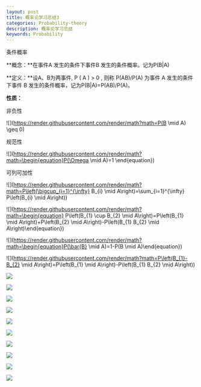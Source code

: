 ```yaml
---
layout: post
title: 概率论学习总结3
categories: Probability-theory
description: 概率论学习总结
keywords: Probability
---
```


条件概率

**概念：**在事件A 发生的条件下事件B 发生的条件概率。记为P(B|A)

**定义：**设A、B为两事件, P ( A ) > 0 , 则称 P(AB)/P(A) 为事件 A 发生的条件下事件 B 发生的条件概率，记为P(B|A)=P(AB)/P(A)。

**性质：**

非负性

![](https://render.githubusercontent.com/render/math?math=P(B \mid A) \geq 0)

规范性

![](https://render.githubusercontent.com/render/math?math=\begin{equation}P(\Omega \mid A)=1 \end{equation})

可列可加性

![](https://render.githubusercontent.com/render/math?math=P\left(\bigcup_{i=1}^{\infty} B_{i} \mid A\right)=\sum_{i=1}^{\infty} P\left(B_{i} \mid A\right))

![](https://render.githubusercontent.com/render/math?math=\begin{equation} P\left(B_{1} \cup B_{2} \mid A\right)=P\left(B_{1} \mid A\right)+P\left(B_{2} \mid A\right)-P\left(B_{1} B_{2} \mid A\right)\end{equation})

![](https://render.githubusercontent.com/render/math?math=\begin{equation}P(\bar{B} \mid A)=1-P(B \mid A)\end{equation})

![](https://render.githubusercontent.com/render/math?math=P\left(B_{1}-B_{2} \mid A\right)=P\left(B_{1} \mid A\right)-P\left(B_{1} B_{2} \mid A\right))

![](http://p.qlogo.cn/qqmail_head/Q3auHgzwzM7qJfYMXHt5doEGNELY23yZVciaIog4B80Oo6aWFz2IHKMEBg5GaERxGxib7fiaLn6tQa4ULJXFOcwkSHbDZdUGg0U7jyPZt6RWwg/0)



![](http://p.qlogo.cn/qqmail_head/Q3auHgzwzM7qJfYMXHt5doEGNELY23yZNKGzj6WzvTwjgIDmtRg9BP9zjWAfYFicfy1ia6CC61hc6SbSvTwgBh7B1ObWibPswiavp0HVqHbiaaH4/0)

![](http://p.qlogo.cn/qqmail_head/Q3auHgzwzM7qJfYMXHt5doEGNELY23yZwNibz8dtU5ZhTibI01RhXjEFOu0cRPcM7lzohmBSH8ic7lvgC7oMDgI4RUopRde3QqBH6k2PNSlF1Q/0)

![](http://p.qlogo.cn/qqmail_head/Q3auHgzwzM7qJfYMXHt5doEGNELY23yZ9bMoaKmFiarQbodWuLU8xEMZ4iaYI5u9CWKH5U1n81AgsQ75CLyjUAWxo4GdXeZR42j9LF4mnOXyM/0)

![](http://p.qlogo.cn/qqmail_head/Q3auHgzwzM7qJfYMXHt5doEGNELY23yZoRlRf0ib7OOofXpeoz1dUs4yuYDicdzSLyZPsJ7fezGAH1amI8tBGwPONcsHx6TZR7y5nzAySowrE/0)

![](http://p.qlogo.cn/qqmail_head/Q3auHgzwzM7qJfYMXHt5doEGNELY23yZj39x50p0vkBibV0zK5aZYoVOxv77LicA3HVwuOI85EAiatDb8AuRUSxbDFRMkIMoNrQUuF3RaicnldI/0)

![](http://p.qlogo.cn/qqmail_head/Q3auHgzwzM7qJfYMXHt5doEGNELY23yZ5Vt3QnJmOBVXNESuFylIAd5cxm32YiboatCv8Y3ky1OuVT4ibybbmp4zuKqTZBDbqNeM6QCAYV9C8/0)

![](http://p.qlogo.cn/qqmail_head/Q3auHgzwzM7qJfYMXHt5doEGNELY23yZWkAkqEwMBFqRjGA34M4fSThvNicfuFXafkITI1w4Kusylw5rSSicWvXuRWkxQic1Jkrm7NodB9I5M8/0)

![](http://p.qlogo.cn/qqmail_head/Q3auHgzwzM7qJfYMXHt5doEGNELY23yZtic8EW5NWcU3eRntnZecb1iaQoaI9gKdxibVawRhmSjxZCXYvxsvHPnK3zXNC84HjC9VrqDMmiarLaM/0)

![](http://p.qlogo.cn/qqmail_head/Q3auHgzwzM7qJfYMXHt5doEGNELY23yZciceaiaI2bfThs3x2iclfeeOQuQHnnyDMmwKicxPQtY90GhlswF5qPwqXYDcqbjkrl6r01mFdk3VexY/0)

